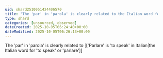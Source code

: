 ```yaml
---
uid: shard2510051424406570
title: "The 'par' in 'parola' is clearly related to the Italian word for 'to speak' or 'parlare'"
type: shard
categories: [unsourced, observed]
dateCreated: 2025-10-05T06:24:40+00:00
dateModified: 2025-10-05T06:26:13+00:00
---
```

The 'par' in 'parola' is clearly related to [['Parlare' is 'to speak' in Italian|the Italian word for 'to speak' or 'parlare']]